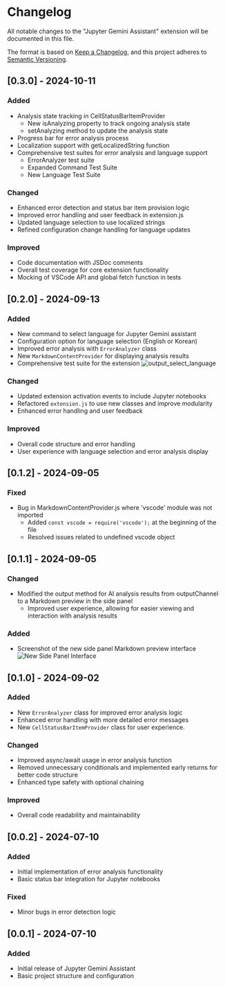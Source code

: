 # Changelog
All notable changes to the "Jupyter Gemini Assistant" extension will be documented in this file.

The format is based on [Keep a Changelog](https://keepachangelog.com/en/1.0.0/),
and this project adheres to [Semantic Versioning](https://semver.org/spec/v2.0.0.html).

## [0.3.0] - 2024-10-11
### Added
- Analysis state tracking in CellStatusBarItemProvider
  - New isAnalyzing property to track ongoing analysis state
  - setAnalyzing method to update the analysis state
- Progress bar for error analysis process
- Localization support with getLocalizedString function
- Comprehensive test suites for error analysis and language support
  - ErrorAnalyzer test suite
  - Expanded Command Test Suite
  - New Language Test Suite

### Changed
- Enhanced error detection and status bar item provision logic
- Improved error handling and user feedback in extension.js
- Updated language selection to use localized strings
- Refined configuration change handling for language updates

### Improved
- Code documentation with JSDoc comments
- Overall test coverage for core extension functionality
- Mocking of VSCode API and global fetch function in tests

## [0.2.0] - 2024-09-13
### Added
- New command to select language for Jupyter Gemini assistant
- Configuration option for language selection (English or Korean)
- Improved error analysis with `ErrorAnalyzer` class
- New `MarkdownContentProvider` for displaying analysis results
- Comprehensive test suite for the extension
![output_select_language](https://github.com/user-attachments/assets/4383f5ef-3c56-4cc5-aa7f-2a32e04a7ef0)

### Changed
- Updated extension activation events to include Jupyter notebooks
- Refactored `extension.js` to use new classes and improve modularity
- Enhanced error handling and user feedback

### Improved
- Overall code structure and error handling
- User experience with language selection and error analysis display

## [0.1.2] - 2024-09-05
### Fixed
- Bug in MarkdownContentProvider.js where 'vscode' module was not imported
  - Added `const vscode = require('vscode');` at the beginning of the file
  - Resolved issues related to undefined vscode object

## [0.1.1] - 2024-09-05
### Changed
- Modified the output method for AI analysis results from outputChannel to a Markdown preview in the side panel
  - Improved user experience, allowing for easier viewing and interaction with analysis results

### Added
- Screenshot of the new side panel Markdown preview interface
  ![New Side Panel Interface](https://github.com/user-attachments/assets/5445d853-490c-469f-a060-5f6919d071e4)

## [0.1.0] - 2024-09-02
### Added
- New `ErrorAnalyzer` class for improved error analysis logic
- Enhanced error handling with more detailed error messages
- New `CellStatusBarItemProvider` class for user experience.

### Changed
- Improved async/await usage in error analysis function
- Removed unnecessary conditionals and implemented early returns for better code structure
- Enhanced type safety with optional chaining

### Improved
- Overall code readability and maintainability

## [0.0.2] - 2024-07-10
### Added
- Initial implementation of error analysis functionality
- Basic status bar integration for Jupyter notebooks

### Fixed
- Minor bugs in error detection logic

## [0.0.1] - 2024-07-10
### Added
- Initial release of Jupyter Gemini Assistant
- Basic project structure and configuration